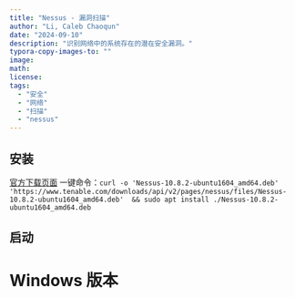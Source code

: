 ```yaml
---
title: "Nessus - 漏洞扫描"
author: "Li, Caleb Chaoqun"
date: "2024-09-10"
description: "识别网络中的系统存在的潜在安全漏洞。"
typora-copy-images-to: ""
image: 
math: 
license: 
tags:
  - "安全"
  - "网络"
  - "扫描"
  - "nessus"
---
```




## 安装

[官方下载页面](https://www.tenable.com/downloads/nessus)
一键命令：`curl -o 'Nessus-10.8.2-ubuntu1604_amd64.deb' 'https://www.tenable.com/downloads/api/v2/pages/nessus/files/Nessus-10.8.2-ubuntu1604_amd64.deb'  && sudo apt install ./Nessus-10.8.2-ubuntu1604_amd64.deb`

## 启动



# Windows 版本